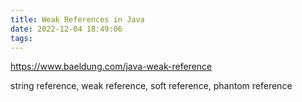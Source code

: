 ```yaml
---
title: Weak References in Java
date: 2022-12-04 18:49:06
tags:
---
```


https://www.baeldung.com/java-weak-reference

string reference, weak reference, soft reference, phantom reference
